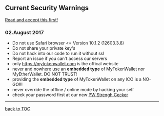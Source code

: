 ## Current Security Warnings

[Read and accept this first!](https://github.com/Zwilla/mytokenwallet.com/blob/master/LICENSE)

### 02.August 2017  
* Do not use Safari browser <= Version 10.1.2 (12603.3.8)
* Do not share your private key's
* Do not hack into our code to run it without ssl
* Report an issue if you can't access our servers
* only https://mytokenwallet.com is the offical website
* never and nowhere use an **embedded type** of MyTokenWallet nor MyEtherWallet. DO NOT TRUST!
* providing the **embedded type** of MyTokenWallet on any ICO is a NO-GO!!!
* never override the offline / online mode by hacking your self
* check your password first at our new [PW Strengh Cecker](https://www.mytokenwallet.com/pwStrength-meter.html)


***
[back to TOC](https://github.com/Zwilla/mytokenwallet.com/blob/master/docs/DOCS-TOC.md)


